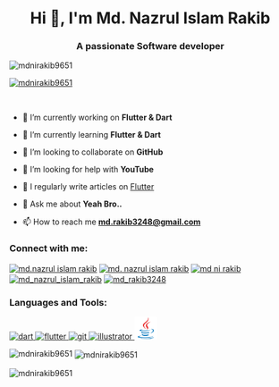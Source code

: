 <h1 align="center">Hi 👋, I'm Md. Nazrul Islam Rakib</h1>
<h3 align="center">A passionate Software developer</h3>

<p align="left"> <img src="https://komarev.com/ghpvc/?username=mdnirakib9651&label=Profile%20views&color=0e75b6&style=flat" alt="mdnirakib9651" /> </p>

<p align="left"> <a href="https://github.com/ryo-ma/github-profile-trophy"><img src="https://github-profile-trophy.vercel.app/?username=mdnirakib9651" alt="mdnirakib9651" /></a> </p>

<p align="left"> <a href="https://twitter.com/" target="blank"><img src="https://img.shields.io/twitter/follow/?logo=twitter&style=for-the-badge" alt="" /></a> </p>

- 🔭 I’m currently working on **Flutter & Dart**

- 🌱 I’m currently learning **Flutter & Dart**

- 👯 I’m looking to collaborate on **GitHub**

- 🤝 I’m looking for help with **YouTube**

- 📝 I regularly write articles on [Flutter](Flutter)

- 💬 Ask me about **Yeah Bro..**

- 📫 How to reach me **md.rakib3248@gmail.com**

<h3 align="left">Connect with me:</h3>
<p align="left">
<a href="https://linkedin.com/in/md.nazrul islam rakib" target="blank"><img align="center" src="https://raw.githubusercontent.com/rahuldkjain/github-profile-readme-generator/master/src/images/icons/Social/linked-in-alt.svg" alt="md.nazrul islam rakib" height="30" width="40" /></a>
<a href="https://stackoverflow.com/users/md. nazrul islam rakib" target="blank"><img align="center" src="https://raw.githubusercontent.com/rahuldkjain/github-profile-readme-generator/master/src/images/icons/Social/stack-overflow.svg" alt="md. nazrul islam rakib" height="30" width="40" /></a>
<a href="https://fb.com/md ni rakib" target="blank"><img align="center" src="https://raw.githubusercontent.com/rahuldkjain/github-profile-readme-generator/master/src/images/icons/Social/facebook.svg" alt="md ni rakib" height="30" width="40" /></a>
<a href="https://instagram.com/md_nazrul_islam_rakib" target="blank"><img align="center" src="https://raw.githubusercontent.com/rahuldkjain/github-profile-readme-generator/master/src/images/icons/Social/instagram.svg" alt="md_nazrul_islam_rakib" height="30" width="40" /></a>
<a href="https://www.hackerrank.com/md_rakib3248" target="blank"><img align="center" src="https://raw.githubusercontent.com/rahuldkjain/github-profile-readme-generator/master/src/images/icons/Social/hackerrank.svg" alt="md_rakib3248" height="30" width="40" /></a>
</p>

<h3 align="left">Languages and Tools:</h3>
<p align="left"> <a href="https://dart.dev" target="_blank" rel="noreferrer"> <img src="https://www.vectorlogo.zone/logos/dartlang/dartlang-icon.svg" alt="dart" width="40" height="40"/> </a> <a href="https://flutter.dev" target="_blank" rel="noreferrer"> <img src="https://www.vectorlogo.zone/logos/flutterio/flutterio-icon.svg" alt="flutter" width="40" height="40"/> </a> <a href="https://git-scm.com/" target="_blank" rel="noreferrer"> <img src="https://www.vectorlogo.zone/logos/git-scm/git-scm-icon.svg" alt="git" width="40" height="40"/> </a> <a href="https://www.adobe.com/in/products/illustrator.html" target="_blank" rel="noreferrer"> <img src="https://www.vectorlogo.zone/logos/adobe_illustrator/adobe_illustrator-icon.svg" alt="illustrator" width="40" height="40"/> </a> <a href="https://www.java.com" target="_blank" rel="noreferrer"> <img src="https://raw.githubusercontent.com/devicons/devicon/master/icons/java/java-original.svg" alt="java" width="40" height="40"/> </a> </p>

<p><img align="left" src="https://github-readme-stats.vercel.app/api/top-langs?username=mdnirakib9651&show_icons=true&locale=en&layout=compact" alt="mdnirakib9651" /></p>

<p>&nbsp;<img align="center" src="https://github-readme-stats.vercel.app/api?username=mdnirakib9651&show_icons=true&locale=en" alt="mdnirakib9651" /></p>

<p><img align="center" src="https://github-readme-streak-stats.herokuapp.com/?user=mdnirakib9651&" alt="mdnirakib9651" /></p>
